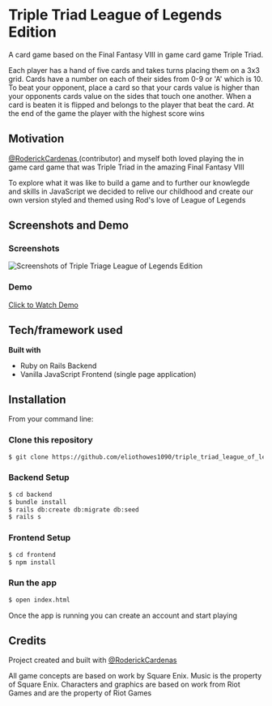 # Triple Triad League of Legends Edition
A card game based on the Final Fantasy VIII in game card game Triple Triad.

Each player has a hand of five cards and takes turns placing them on a 3x3 grid. Cards have a number on each of their sides from 0-9 or 'A' which is 10. To beat your opponent, place a card so that your cards value is higher than your opponents cards value on the sides that touch one another. When a card is beaten it is flipped and belongs to the player that beat the card. At the end of the game the player with the highest score wins

## Motivation
[@RoderickCardenas ](https://github.com/roderickcardenas) (contributor) and myself both loved playing the in game card game that was Triple Triad in the amazing Final Fantasy VIII

To explore what it was like to build a game and to further our knowlegde and skills in JavaScript we decided to relive our childhood and create our own version styled and themed using Rod's love of League of Legends

## Screenshots and Demo
### Screenshots
![Screenshots of Triple Triage League of Legends Edition](https://s5.gifyu.com/images/TT-LOL-Screenshots.gif)

### Demo
<a href="https://youtu.be/Y3xr911AkLQ" target="_blank">Click to Watch Demo</a>

## Tech/framework used
<b>Built with</b>
- Ruby on Rails Backend
- Vanilla JavaScript Frontend (single page application)

## Installation
From your command line:
### Clone this repository
```bash
$ git clone https://github.com/eliothowes1090/triple_triad_league_of_legends_edition.git
```

### Backend Setup
```bash
$ cd backend
$ bundle install
$ rails db:create db:migrate db:seed
$ rails s
```

### Frontend Setup
```bash
$ cd frontend
$ npm install
```

### Run the app
```bash
$ open index.html
```

Once the app is running you can create an account and start playing

## Credits
Project created and built with [@RoderickCardenas ](https://github.com/roderickcardenas)

All game concepts are based on work by Square Enix. Music is the property of Square Enix. Characters and graphics are based on work from Riot Games and are the property of Riot Games
